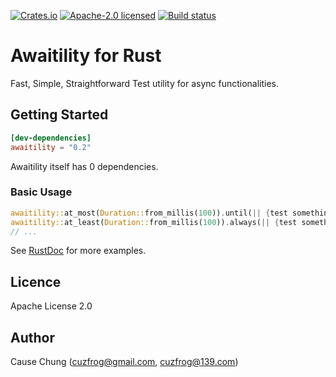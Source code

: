 [![Crates.io][crates-badge]][crates-url]
[![Apache-2.0 licensed][license-badge]][license-url]
[![Build status][gh-actions-badge]][gh-actions-url]

[crates-badge]: https://img.shields.io/crates/v/awaitility.svg
[crates-url]: https://crates.io/crates/awaitility
[license-badge]: https://img.shields.io/badge/License-Apache%202.0-blue.svg
[license-url]: LICENSE
[gh-actions-badge]: https://github.com/cuzfrog/awaitility/workflows/Release-CI/badge.svg
[gh-actions-url]: https://github.com/cuzfrog/awaitility/actions

# Awaitility for Rust

Fast, Simple, Straightforward Test utility for async functionalities.

## Getting Started

```toml
[dev-dependencies]
awaitility = "0.2"
```
Awaitility itself has 0 dependencies.

### Basic Usage

```rust
awaitility::at_most(Duration::from_millis(100)).until(|| {test something is true});
awaitility::at_least(Duration::from_millis(100)).always(|| {test something is true);
// ...
```

See [RustDoc](https://docs.rs/awaitility) for more examples.

## Licence

Apache License 2.0

## Author

Cause Chung (cuzfrog@gmail.com, cuzfrog@139.com)
